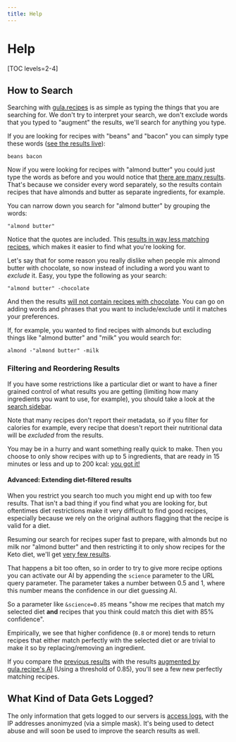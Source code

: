 ```yaml
---
title: Help
---
```


# Help

[TOC levels=2-4]

## How to Search

Searching with [gula.recipes][gula] is as simple as typing the things
that you are searching for. We don't try to interpret your search, we
don't exclude words that you typed to "augment" the results, we'll
search for anything you type.

[gula]: https://gula.recipes

If you are looking for recipes with "beans" and "bacon" you can simply
type these words ([see the results live][bb]):

[bb]: /search?q=beans+bacon

    beans bacon

Now if you were looking for recipes with "almond butter" you could
just type the words as before and you would notice that [there are
many results][ab]. That's because we consider every word separately,
so the results contain recipes that have almonds and butter as separate
ingredients, for example.

You can narrow down you search for "almond butter" by grouping the
words:

    "almond butter"

Notice that the quotes are included. This [results in way less matching
recipes][ab2], which makes it easier to find what you're looking for.

Let's say that for some reason you really dislike when people mix
almond butter with chocolate, so now instead of including a word you
want to _exclude_ it. Easy, you type the following as your search:

    "almond butter" -chocolate

And then the results [will not contain recipes with chocolate][abc].
You can go on adding words and phrases that you want to include/exclude
until it matches your preferences.

If, for example, you wanted to find recipes with almonds but excluding things
like "almond butter" and "milk" you would search for:

    almond -"almond butter" -milk

[ab]: /search?q=almond+butter
[ab2]: /search?q=%22almond+butter%22
[abc]: /search?q="almond+butter"+-chocolate

### Filtering and Reordering Results

If you have some restrictions like a particular diet or want to have a
finer grained control of what results you are getting (limiting how
many ingredients you want to use, for example), you should take a look
at the [search sidebar][sidebar].

<div class="notification is-warning">
Note that many recipes don't report their metadata, so if you filter
for calories for example, every recipe that doesn't report their
nutritional data will be <em>excluded</em> from the results.
</div>

You may be in a hurry and want something really quick to make. Then
you choose to only show recipes with up to 5 ingredients, that are ready
in 15 minutes or less and up to 200 kcal: [you got it!][filtered]

[sidebar]: /search?q=almond+-%22almond+butter%22+-milk#sidebar
[filtered]: /search?q=almond+-%22almond+butter%22+-milk&ni=0,5&tt=0,15&n_k=0,200

#### Advanced: Extending diet-filtered results

When you restrict you search too much you might end up with too few
results. That isn't a bad thing if you find what you are looking for,
but oftentimes diet restrictions make it very difficult to find
good recipes, especially because we rely on the original authors
flagging that the recipe is valid for a diet.

Resuming our search for recipes super fast to prepare, with almonds
but no milk nor "almond butter" and then restricting it to only
show recipes for the Keto diet, we'll get [very few results][keto].

[keto]: /search?q=almond+-%22almond+butter%22+-milk&ni=0,5&tt=0,15&n_k=0,200&diet=keto

That happens a bit too often, so in order to try to give more recipe
options you can activate our AI by appending the `science` parameter
to the URL query parameter. The parameter takes a number between 0.5
and 1, where this number means the confidence in our diet guessing
AI.

So a parameter like `&science=0.85` means "show me recipes that match
my selected diet **and** recipes that you think could match this diet
with 85% confidence".

Empirically, we see that higher confidence (`0.8` or more) tends to
return recipes that either match perfectly with the selected diet or
are trivial to make it so by replacing/removing an ingredient.

If you compare the [previous results][keto] with the results [augmented
by gula.recipe's AI][science] (Using a threshold of 0.85), you'll see
a few new perfectly matching recipes.

[science]: /search?q=almond+-%22almond+butter%22+-milk&ni=0,5&tt=0,15&n_k=0,200&diet=keto&science=0.85

## What Kind of Data Gets Logged?

The only information that gets logged to our servers is [access
logs][clf], with the IP addresses anonimyzed (via a simple mask). It's
being used to detect abuse and will soon be used to improve the search
results as well.

[clf]: https://en.wikipedia.org/wiki/Common_Log_Format

